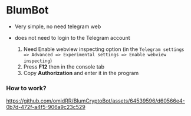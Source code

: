 # BlumBot

+ Very simple, no need telegram web
+ does not need to login to the Telegram account

  1. Need Enable webview inspecting option (in the `Telegram settings => Advanced => Experimental settings => Enable webview inspecting`)
  2. Press **F12** then in the console tab
  3. Copy **Authorization** and enter it in the program


### How to work?

https://github.com/omidRR/BlumCryptoBot/assets/64539596/d60566e4-0b7d-472f-a4f5-906a9c23c529

